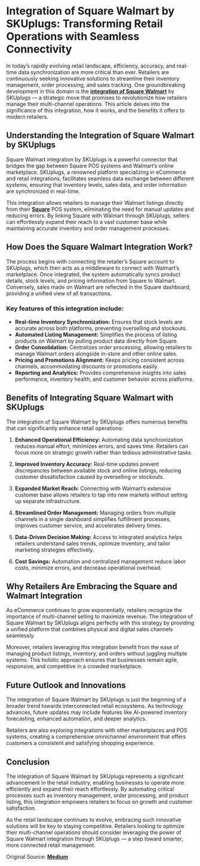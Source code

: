 # Integration of Square Walmart by SKUplugs: Transforming Retail Operations with Seamless Connectivity

In today’s rapidly evolving retail landscape, efficiency, accuracy, and real-time data synchronization are more critical than ever. Retailers are continuously seeking innovative solutions to streamline their inventory management, order processing, and sales tracking. One groundbreaking development in this domain is the [**integration of Square Walmart**](https://skuplugs.com/square-walmart-integration/) by SKUplugs — a strategic move that promises to revolutionize how retailers manage their multi-channel operations. This article delves into the significance of this integration, how it works, and the benefits it offers to modern retailers.

## Understanding the Integration of Square Walmart by SKUplugs

Square Walmart integration by SKUplugs is a powerful connector that bridges the gap between Square POS systems and Walmart’s online marketplace. SKUplugs, a renowned platform specializing in eCommerce and retail integrations, facilitates seamless data exchange between different systems, ensuring that inventory levels, sales data, and order information are synchronized in real-time.

This integration allows retailers to manage their Walmart listings directly from their [**Square**](https://skuplugs.com/square-integration/) POS system, eliminating the need for manual updates and reducing errors. By linking Square with Walmart through SKUplugs, sellers can effortlessly expand their reach to a vast customer base while maintaining accurate inventory and order management processes.

## How Does the Square Walmart Integration Work?

The process begins with connecting the retailer’s Square account to SKUplugs, which then acts as a middleware to connect with Walmart’s marketplace. Once integrated, the system automatically syncs product details, stock levels, and pricing information from Square to Walmart. Conversely, sales made on Walmart are reflected in the Square dashboard, providing a unified view of all transactions.

### Key features of this integration include:

- **Real-time Inventory Synchronization:** Ensures that stock levels are accurate across both platforms, preventing overselling and stockouts.
- **Automated Listing Management:** Simplifies the process of listing products on Walmart by pulling product data directly from Square.
- **Order Consolidation:** Centralizes order processing, allowing retailers to manage Walmart orders alongside in-store and other online sales.
- **Pricing and Promotions Alignment:** Keeps pricing consistent across channels, accommodating discounts or promotions easily.
- **Reporting and Analytics:** Provides comprehensive insights into sales performance, inventory health, and customer behavior across platforms.

## Benefits of Integrating Square Walmart with SKUplugs

The integration of Square Walmart by SKUplugs offers numerous benefits that can significantly enhance retail operations:

1. **Enhanced Operational Efficiency:** Automating data synchronization reduces manual effort, minimizes errors, and saves time. Retailers can focus more on strategic growth rather than tedious administrative tasks.

2. **Improved Inventory Accuracy:** Real-time updates prevent discrepancies between available stock and online listings, reducing customer dissatisfaction caused by overselling or stockouts.

3. **Expanded Market Reach:** Connecting with Walmart’s extensive customer base allows retailers to tap into new markets without setting up separate infrastructure.

4. **Streamlined Order Management:** Managing orders from multiple channels in a single dashboard simplifies fulfillment processes, improves customer service, and accelerates delivery times.

5. **Data-Driven Decision Making:** Access to integrated analytics helps retailers understand sales trends, optimize inventory, and tailor marketing strategies effectively.

6. **Cost Savings:** Automation and centralized management reduce labor costs, minimize errors, and decrease operational overhead.

## Why Retailers Are Embracing the Square and Walmart Integration

As eCommerce continues to grow exponentially, retailers recognize the importance of multi-channel selling to maximize revenue. The integration of Square Walmart by SKUplugs aligns perfectly with this strategy by providing a unified platform that combines physical and digital sales channels seamlessly.

Moreover, retailers leveraging this integration benefit from the ease of managing product listings, inventory, and orders without juggling multiple systems. This holistic approach ensures that businesses remain agile, responsive, and competitive in a crowded marketplace.

## Future Outlook and Innovations

The integration of Square Walmart by SKUplugs is just the beginning of a broader trend towards interconnected retail ecosystems. As technology advances, future updates may include features like AI-powered inventory forecasting, enhanced automation, and deeper analytics.

Retailers are also exploring integrations with other marketplaces and POS systems, creating a comprehensive omnichannel environment that offers customers a consistent and satisfying shopping experience.

## Conclusion

The integration of Square Walmart by SKUplugs represents a significant advancement in the retail industry, enabling businesses to operate more efficiently and expand their reach effortlessly. By automating critical processes such as inventory management, order processing, and product listing, this integration empowers retailers to focus on growth and customer satisfaction.

As the retail landscape continues to evolve, embracing such innovative solutions will be key to staying competitive. Retailers looking to optimize their multi-channel operations should consider leveraging the power of Square Walmart integration through SKUplugs — a step toward smarter, more connected retail management.

Original Source: [**Medium**](https://medium.com/@skuplugs07_77623/integration-of-square-walmart-by-skuplugs-transforming-retail-operations-with-seamless-88f949ebbed4)
